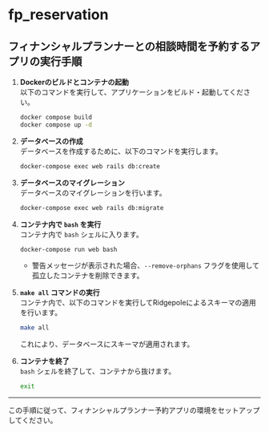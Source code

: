 # fp_reservation
## フィナンシャルプランナーとの相談時間を予約するアプリの実行手順

1. **Dockerのビルドとコンテナの起動**  
   以下のコマンドを実行して、アプリケーションをビルド・起動してください。

   ```bash
   docker compose build
   docker compose up -d
   ```

2. **データベースの作成**  
   データベースを作成するために、以下のコマンドを実行します。

   ```bash
   docker-compose exec web rails db:create
   ```

3. **データベースのマイグレーション**  
   データベースのマイグレーションを行います。

   ```bash
   docker-compose exec web rails db:migrate
   ```

4. **コンテナ内で `bash` を実行**  
   コンテナ内で `bash` シェルに入ります。

   ```bash
   docker-compose run web bash
   ```

   - 警告メッセージが表示された場合、`--remove-orphans` フラグを使用して孤立したコンテナを削除できます。
   
5. **`make all` コマンドの実行**  
   コンテナ内で、以下のコマンドを実行してRidgepoleによるスキーマの適用を行います。

   ```bash
   make all
   ```

   これにより、データベースにスキーマが適用されます。

6. **コンテナを終了**  
   `bash` シェルを終了して、コンテナから抜けます。

   ```bash
   exit
   ```

---

この手順に従って、フィナンシャルプランナー予約アプリの環境をセットアップしてください。